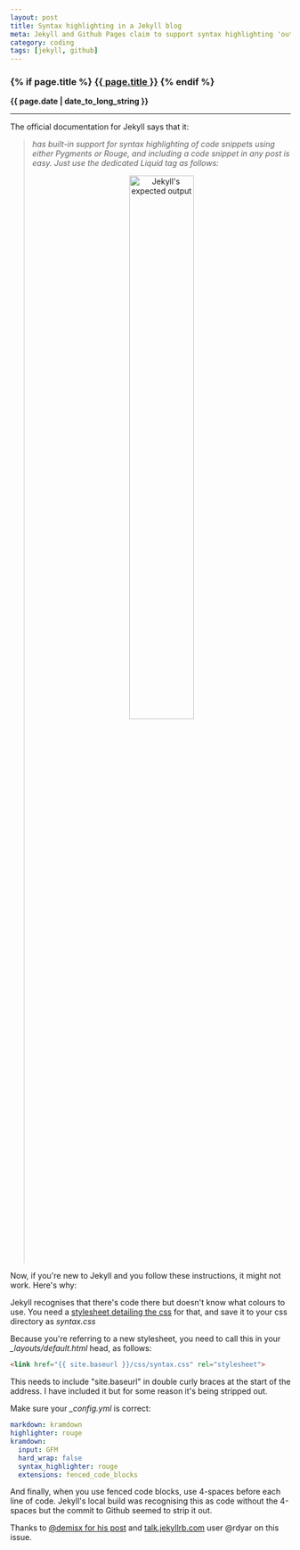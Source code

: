 ```yaml
---
layout: post
title: Syntax highlighting in a Jekyll blog
meta: Jekyll and Github Pages claim to support syntax highlighting 'out of the box', but it doesn't work unless you've set it up properly.
category: coding
tags: [jekyll, github]
---
```

<h3 class="page.title">
  {% if page.title %}
      <a href="{{ site.baseurl }}{{ page.url }}">{{ page.title }}</a>
  {% endif %}
</h3>

**{{ page.date | date_to_long_string }}**

___
The official documentation for Jekyll says that it:

> *has built-in support for syntax highlighting of code snippets using either Pygments or Rouge, and including a code snippet in any post is easy. Just use the dedicated Liquid tag as follows:*
> <br>
> <center>
> <a href="{{ site.baseurl }}/images/jekyllSyntaxScrot.png">
> <img src="{{ site.baseurl }}/images/jekyllSyntaxScrot.png" alt="Jekyll's expected output" width="50%">
> </a>
> </center>

Now, if you're new to Jekyll and you follow these instructions, it might not work. Here's why:

Jekyll recognises that there's code there but doesn't know what colours to use. You need a [stylesheet detailing the css](https://gist.githubusercontent.com/demisx/025698a7b5e314a7a4b5/raw/d2086c7f59105db4da1ed8d1df8d8586666f66ea/syntax.css) for that, and save it to your css directory as *syntax.css*

Because you're referring to a new stylesheet, you need to call this in your *_layouts/default.html* head, as follows:

``` html
<link href="{{ site.baseurl }}/css/syntax.css" rel="stylesheet">
```

This needs to include "site.baseurl" in double curly braces at the start of the address. I have included it but for some reason it's being stripped out.

Make sure your *_config.yml* is correct:

``` yaml
markdown: kramdown
highlighter: rouge
kramdown:
  input: GFM
  hard_wrap: false
  syntax_highlighter: rouge
  extensions: fenced_code_blocks
```

And finally, when you use fenced code blocks, use 4-spaces before each line of code. Jekyll's local build was recognising this as code without the 4-spaces but the commit to Github seemed to strip it out.

Thanks to [@demisx for his post](https://demisx.github.io/jekyll/2014/01/13/improve-code-highlighting-in-jekyll.html) and [talk.jekyllrb.com](talk.jekyllrb) user @rdyar on this issue.

